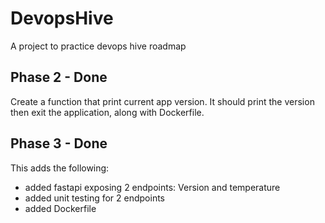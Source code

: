 # DevopsHive
A project to practice devops hive roadmap

## Phase 2 - Done
Create a function that print current app version. It should print the version then exit the application, along with Dockerfile.

## Phase 3 - Done
This adds the following:
- added fastapi exposing 2 endpoints: Version and temperature
- added unit testing for 2 endpoints
- added Dockerfile
